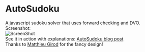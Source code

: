 # AutoSudoku
A javascript sudoku solver that uses forward checking and DVO. 
Screenshot:  
![ScreenShot](https://github.com/RobinGenolet/AutoSudoku/blob/master/images/screen.png)  
See it in action with explanations: [AutoSudoku blog post](http://www.rgen.io/blog/2015/06/28/automatic-sudoku-solver/ "www.rgen.io/blog/2015/06/28/automatic-sudoku-solver/")  
Thanks to [Matthieu Girod](https://github.com/Pamoi "Matthieu Girod") for the fancy design!
